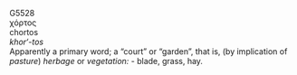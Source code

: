 <body>
  <p>G5528<br>  χόρτος  <br> chortos  <br><i>khor‘-tos </i><br>Apparently a primary word; a “court” or “garden”, that is, (by implication of <i>pasture</i>) <i>herbage</i> or <i>vegetation:</i> - blade, grass, hay.<br></p>
 </body>